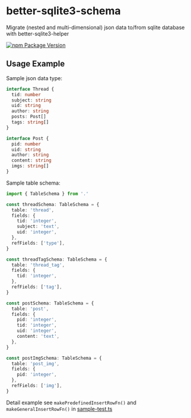 # better-sqlite3-schema

Migrate (nested and multi-dimensional) json data to/from sqlite database with better-sqlite3-helper

[![npm Package Version](https://img.shields.io/npm/v/better-sqlite3-schema.svg?maxAge=3600)](https://www.npmjs.com/package/better-sqlite3-schema)

## Usage Example

Sample json data type:
```typescript
interface Thread {
  tid: number
  subject: string
  uid: string
  author: string
  posts: Post[]
  tags: string[]
}

interface Post {
  pid: number
  uid: string
  author: string
  content: string
  imgs: string[]
}
```

Sample table schema:
```typescript
import { TableSchema } from '.'

const threadSchema: TableSchema = {
  table: 'thread',
  fields: {
    tid: 'integer',
    subject: 'text',
    uid: 'integer',
  },
  refFields: ['type'],
}

const threadTagSchema: TableSchema = {
  table: 'thread_tag',
  fields: {
    tid: 'integer',
  },
  refFields: ['tag'],
}

const postSchema: TableSchema = {
  table: 'post',
  fields: {
    pid: 'integer',
    tid: 'integer',
    uid: 'integer',
    content: 'text',
  },
}

const postImgSchema: TableSchema = {
  table: 'post_img',
  fields: {
    pid: 'integer',
  },
  refFields: ['img'],
}
```

Detail example see `makePredefinedInsertRowFn()` and `makeGeneralInsertRowFn()` in [sample-test.ts](./test/sample-test.ts)
